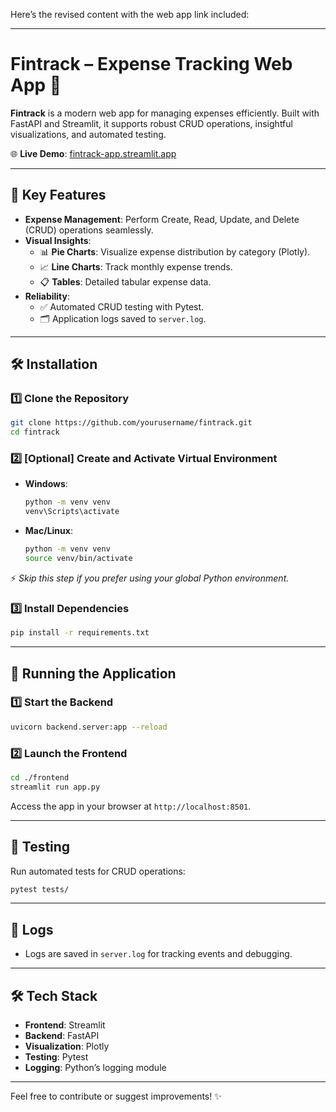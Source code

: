 Here’s the revised content with the web app link included:

---

# Fintrack – Expense Tracking Web App 🚀  

**Fintrack** is a modern web app for managing expenses efficiently. Built with FastAPI and Streamlit, it supports robust CRUD operations, insightful visualizations, and automated testing.  

🌐 **Live Demo**: [fintrack-app.streamlit.app](https://fintrack-app.streamlit.app)  

---

## 🌟 Key Features  
- **Expense Management**: Perform Create, Read, Update, and Delete (CRUD) operations seamlessly.  
- **Visual Insights**:  
  - 📊 **Pie Charts**: Visualize expense distribution by category (Plotly).  
  - 📈 **Line Charts**: Track monthly expense trends.  
  - 📋 **Tables**: Detailed tabular expense data.  
- **Reliability**:  
  - ✅ Automated CRUD testing with Pytest.  
  - 🗂️ Application logs saved to `server.log`.  

---

## 🛠️ Installation  

### 1️⃣ **Clone the Repository**  
```bash
git clone https://github.com/yourusername/fintrack.git
cd fintrack
```  

### 2️⃣ **[Optional] Create and Activate Virtual Environment**  
- **Windows**:  
  ```bash
  python -m venv venv
  venv\Scripts\activate
  ```  
- **Mac/Linux**:  
  ```bash
  python -m venv venv
  source venv/bin/activate
  ```  

⚡ *Skip this step if you prefer using your global Python environment.*  

### 3️⃣ **Install Dependencies**  
```bash
pip install -r requirements.txt
```  

---

## 🚀 Running the Application  

### 1️⃣ **Start the Backend**  
```bash
uvicorn backend.server:app --reload
```  

### 2️⃣ **Launch the Frontend**  
```bash
cd ./frontend
streamlit run app.py
```  

Access the app in your browser at `http://localhost:8501`.  

---

## 🧪 Testing  
Run automated tests for CRUD operations:  
```bash
pytest tests/
```  

---

## 📄 Logs  
- Logs are saved in `server.log` for tracking events and debugging.  

---

## 🛠️ Tech Stack  
- **Frontend**: Streamlit  
- **Backend**: FastAPI  
- **Visualization**: Plotly  
- **Testing**: Pytest  
- **Logging**: Python’s logging module  

---

Feel free to contribute or suggest improvements! ✨
